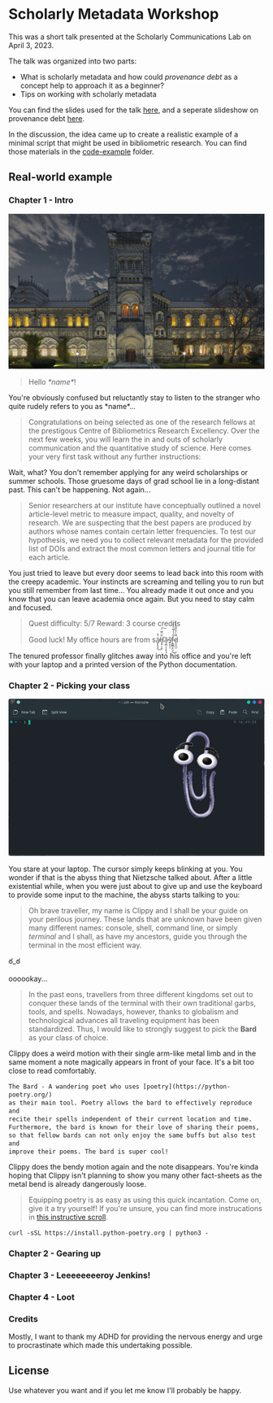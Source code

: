 # Scholarly Metadata Workshop

This was a short talk presented at the Scholarly Communications Lab on April 3, 2023.

The talk was organized into two parts:

- What is scholarly metadata and how could *provenance debt* as a concept help to approach it as a beginner?
- Tips on working with scholarly metadata

You can find the slides used for the talk [here](slides/smw_talk.ipynb), and a seperate slideshow on provenance debt [here](https://docs.google.com/presentation/d/1cQoPxYi49n4GuEHsxayrtj3S74BVRrlqRenYpteAIts/edit?usp=sharing).

In the discussion, the idea came up to create a realistic example of a minimal script that might be used in bibliometric research. You can find those materials in the [code-example](code-example/) folder.

## Real-world example

### Chapter 1 - Intro

![campus](images/campus.jpg)

> Hello *\*name\**!

You're obviously confused but reluctantly stay to listen to the stranger who quite rudely refers to you as \*name\*...

> Congratulations on being selected as one of the research fellows at the prestigous Centre of Bibliometrics Research Excellency. Over the next few weeks, you will learn the in and outs of scholarly communication and the quantitative study of science. Here comes your very first task without any further instructions:

Wait, what? You don't remember applying for any weird scholarships or summer schools. Those gruesome days of grad school lie in a long-distant past. This can't be happening. Not again...

> Senior researchers at our institute have conceptually outlined a novel article-level metric to measure impact, quality, and novelty of research. We are suspecting that the best papers are produced by authors whose names contain certain letter frequencies. To test our hypothesis, we need you to collect relevant metadata for the provided list of DOIs and extract the most common letters and journal title for each article.

You just tried to leave but every door seems to lead back into this room with the creepy academic. Your instincts are screaming and telling you to run but you still remember from last time... You already made it out once and you know that you can leave academia once again. But you need to stay calm and focused.

> Quest difficulty: 5/7
> Reward: 3 course credits
>
> Good luck! My office hours are from sä̸̬̙̟͓́̽͜ď̵̡̟̠͈͋̂̅͑͠ã̶̧̪̩͎̟̖̘ŝ̸̥͓̖ͅf̵̭̳̳͙̤̘͋̾́͊̊̀͐͜d̷̨͈̰̮͌̀͐̏͊̐̓͑ 

The tenured professor finally glitches away into his office and you're left with your laptop and a printed version of the Python documentation.

### Chapter 2 - Picking your class

![terminal clippy](images/terminal_clippy.png)

You stare at your laptop. The cursor simply keeps blinking at you. You wonder if that is the abyss thing that Nietzsche talked about. After a little existential while, when you were just about to give up and use the keyboard to provide some input to the machine, the abyss starts talking to you:

> Oh brave traveller, my name is Clippy and I shall be your guide on your perilous journey. These lands that are unknown have been given many different names: console, shell, command line, or simply *terminal* and I shall, as have my ancestors, guide you through the terminal in the most efficient way.

ఠ_ఠ

oooookay...

> In the past eons, travellers from three different kingdoms set out to conquer these lands of the terminal with their own traditional garbs, tools, and spells. Nowadays, however, thanks to globalism and technological advances all traveling equipment has been standardized. Thus, I would like to strongly suggest to pick the **Bard** as your class of choice.

Clippy does a weird motion with their single arm-like metal limb and in the same moment a note magically appears in front of your face. It's a bit too close to read comfortably.

```
The Bard - A wandering poet who uses [poetry](https://python-poetry.org/)
as their main tool. Poetry allows the bard to effectively reproduce and 
recite their spells independent of their current location and time. 
Furthermore, the bard is known for their love of sharing their poems, 
so that fellow bards can not only enjoy the same buffs but also test and
improve their poems. The bard is super cool!
```

Clippy does the bendy motion again and the note disappears. You're kinda hoping that Clippy isn't planning to show you many other fact-sheets as the metal bend is already dangerously loose.

> Equipping poetry is as easy as using this quick incantation. Come on, give it a try yourself! If you're unsure, you can find more instrucations in [this instructive scroll](https://python-poetry.org/docs/#installation).

```
curl -sSL https://install.python-poetry.org | python3 -
```

### Chapter 2 - Gearing up

### Chapter 3 - Leeeeeeeeroy Jenkins!

### Chapter 4 - Loot

### Credits

Mostly, I want to thank my ADHD for providing the nervous energy and urge to procrastinate which made this undertaking possible.

## License

Use whatever you want and if you let me know I'll probably be happy.